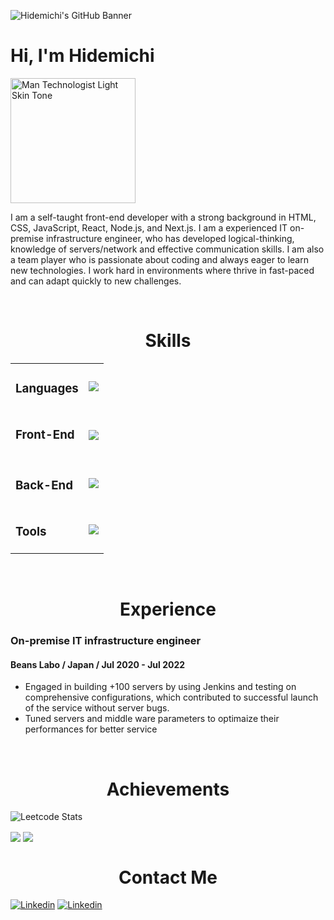 ![Hidemichi's GitHub Banner](./images/banner.png)

<span>
  <h1>Hi, I'm Hidemichi</h1>
  <img src="https://raw.githubusercontent.com/Tarikul-Islam-Anik/Animated-Fluent-Emojis/master/Emojis/People%20with%20professions/Man%20Technologist%20Light%20Skin%20Tone.png" alt="Man Technologist Light Skin Tone" width="200" height="200" />
</span>
<p>
  I am a self-taught front-end developer with a strong background in HTML, CSS, JavaScript, React, Node.js, and Next.js. I am a experienced IT on-premise infrastructure engineer, who has developed logical-thinking, knowledge of servers/network and effective communication skills. I am also a team player who is passionate about coding and always eager to learn new technologies. I work hard in environments where thrive in fast-paced and can adapt quickly to new challenges.
</p>

<br />

<h1 align="center">Skills</h1>
<table>
  <tr>
    <td>
      <h3>Languages</h3>
    </td>
    <td>
      <img src="https://skillicons.dev/icons?i=html,css,js,ts" />
    </td>
  </tr>
  <tr>
    <td>
      <h3>Front-End<h3>
    </td>
    <td>
      <img src="https://skillicons.dev/icons?i=sass,bootstrap,tailwind,styledcomponents,jquery,react,nextjs,materialui,redux,jest" />
    </td>
  </tr>
  <tr>
    <td>
      <h3>Back-End</h3>
    </td>
    <td>
      <img src="https://skillicons.dev/icons?i=nodejs,express,mongo,postgres,prisma,firebase">
    </td>
  </tr>
  <tr>
    <td>
      <h3>Tools</h3>
    </td>
    <td>
      <img src="https://skillicons.dev/icons?i=git,github,postman,vercel,webpack,vite,figma">
    </td>
  </tr>
</table>

<br />

<h1 align="center">Experience</h1>
<h3>On-premise IT infrastructure engineer</h3>
<h4>Beans Labo / Japan / Jul 2020 - Jul 2022</h4>

- Engaged in building +100 servers by using Jenkins and testing on comprehensive configurations, which contributed to successful launch of the service without server bugs.
- Tuned servers and middle ware parameters to optimaize their performances for better service

<br />

<h1 align="center">Achievements</h1>

![Leetcode Stats](https://leetcard.jacoblin.cool/HidemichiShimura?border=0&radius=10)

<span>
<img src="https://github-readme-stats.vercel.app/api?username=HidemichiShimura&show_icons=true&theme=transparent&hide_border=true&title_color=39d353&icon_color=39d353&text_color=e6edf3" align="center">
</span>
<span>
<img src="https://github-readme-stats.vercel.app/api/top-langs/?username=HidemichiShimura&layout=compact" align="center">
</span>

<br />

<h1 align="center">Contact Me</h1>

[![Linkedin](https://skillicons.dev/icons?i=linkedin)](https://www.linkedin.com/in/hidemichi-shimura/)
[![Linkedin](https://skillicons.dev/icons?i=twitter)](https://twitter.com/hidemichiinvan)
